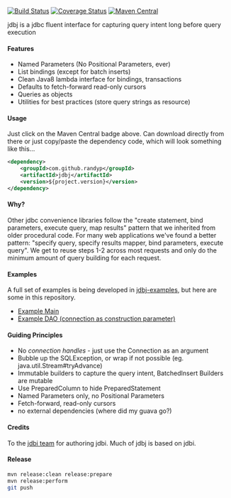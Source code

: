 [![Build Status](https://travis-ci.org/randyp/jdbj.svg?branch=master)](https://travis-ci.org/randyp/jdbj)
[![Coverage Status](https://coveralls.io/repos/randyp/jdbj/badge.svg?branch=master&service=github)](https://coveralls.io/github/randyp/jdbj?branch=master)
[![Maven Central](https://maven-badges.herokuapp.com/maven-central/com.github.randyp/jdbj/badge.svg)](https://maven-badges.herokuapp.com/maven-central/com.github.randyp/jdbj/)

jdbj is a jdbc fluent interface for capturing query intent long before query execution

#### Features
* Named Parameters (No Positional Parameters, ever)
* List bindings (except for batch inserts)
* Clean Java8 lambda interface for bindings, transactions
* Defaults to fetch-forward read-only cursors
* Queries as objects
* Utilities for best practices (store query strings as resource)

#### Usage
Just click on the Maven Central badge above. Can download directly from there or just copy/paste the dependency code, which will look something like this...

``` xml
<dependency>
    <groupId>com.github.randyp</groupId>
    <artifactId>jdbj</artifactId>
    <version>${project.version}</version>
</dependency>
```

#### Why?
Other jdbc convenience libraries follow the "create statement, bind parameters, execute query, map results" pattern that we inherited from older procedural code. For many web applications we've found a better pattern: "specify query, specify results mapper, bind parameters, execute query". We get to reuse steps 1-2 across most requests and only do the minimum amount of query building for each request.

#### Examples
A full set of examples is being developed in [jdbj-examples](https://github.com/randyp/jdbj-examples), but here are some in this repository.
* [Example Main](src/test/java/com/github/randyp/jdbj/example/InformationSchemaMain.java)
* [Example DAO (connection as construction parameter)](src/test/java/com/github/randyp/jdbj/example/StudentDAO.java)

#### Guiding Principles
* No *connection handles* - just use the Connection as an argument
* Bubble up the SQLException, or wrap if not possible (eg. java.util.Stream#tryAdvance)
* Immutable builders to capture the query intent, BatchedInsert Builders are mutable
* Use PreparedColumn to hide PreparedStatement
* Named Parameters only, no Positional Parameters
* Fetch-forward, read-only cursors
* no external dependencies (where did my guava go?)

#### Credits
To the [jdbi team](http://jdbi.org/) for authoring jdbi. Much of jdbj is based on jdbi.

#### Release
``` sh
mvn release:clean release:prepare
mvn release:perform
git push
```

